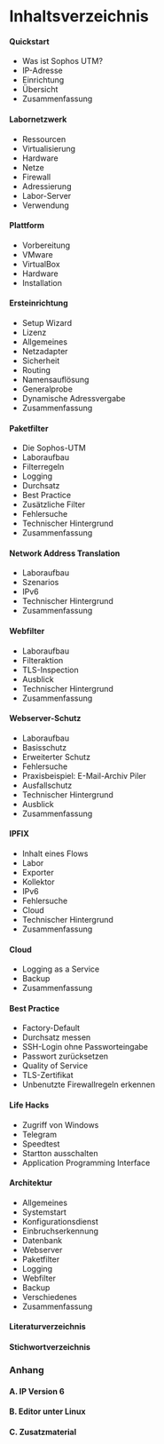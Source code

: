 # Inhaltsverzeichnis

#### Quickstart
* Was ist Sophos UTM?
* IP-Adresse
* Einrichtung
* Übersicht
* Zusammenfassung

#### Labornetzwerk
* Ressourcen
* Virtualisierung 
* Hardware
* Netze
* Firewall
* Adressierung
* Labor-Server
* Verwendung

#### Plattform
* Vorbereitung
* VMware
* VirtualBox
* Hardware
* Installation

#### Ersteinrichtung
* Setup Wizard
* Lizenz
* Allgemeines
* Netzadapter
* Sicherheit
* Routing
* Namensauflösung
* Generalprobe
* Dynamische Adressvergabe
* Zusammenfassung

#### Paketfilter
* Die Sophos-UTM
* Laboraufbau
* Filterregeln
* Logging
* Durchsatz
* Best Practice
* Zusätzliche Filter
* Fehlersuche
* Technischer Hintergrund
* Zusammenfassung

#### Network Address Translation
* Laboraufbau
* Szenarios
* IPv6
* Technischer Hintergrund
* Zusammenfassung

#### Webfilter
* Laboraufbau
* Filteraktion
* TLS-Inspection
* Ausblick
* Technischer Hintergrund
* Zusammenfassung

#### Webserver-Schutz
* Laboraufbau
* Basisschutz
* Erweiterter Schutz
* Fehlersuche
* Praxisbeispiel: E-Mail-Archiv Piler
* Ausfallschutz
* Technischer Hintergrund
* Ausblick
* Zusammenfassung

#### IPFIX
* Inhalt eines Flows
* Labor
* Exporter
* Kollektor
* IPv6
* Fehlersuche
* Cloud
* Technischer Hintergrund
* Zusammenfassung

#### Cloud
* Logging as a Service
* Backup
* Zusammenfassung

#### Best Practice
* Factory-Default
* Durchsatz messen
* SSH-Login ohne Passworteingabe
* Passwort zurücksetzen
* Quality of Service
* TLS-Zertifikat
* Unbenutzte Firewallregeln erkennen

#### Life Hacks
* Zugriff von Windows
* Telegram
* Speedtest
* Startton ausschalten
* Application Programming Interface

#### Architektur
* Allgemeines
* Systemstart
* Konfigurationsdienst
* Einbruchserkennung
* Datenbank
* Webserver
* Paketfilter
* Logging
* Webfilter
* Backup
* Verschiedenes
* Zusammenfassung

#### Literaturverzeichnis

#### Stichwortverzeichnis

### Anhang

#### A. IP Version 6

#### B. Editor unter Linux

#### C. Zusatzmaterial
